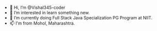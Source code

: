 - 👋 Hi, I’m @Vishal345-coder
- 👀 I’m interested in learn something new.
- 🌱 I’m currently doing Full Stack Java Specialization PG Program at NIIT.
- 📫 I'm from Mohol, Maharashtra.

<!---
Vishal345-coder/Vishal345-coder is a ✨ special ✨ repository because its `README.md` (this file) appears on your GitHub profile.
You can click the Preview link to take a look at your changes.
--->
